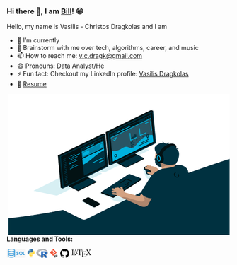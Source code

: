 ### Hi there 👋, I am [Bill](https://github.com/VC-D)! 😁
<!--
**VC-D/VC-D** is a ✨ _special_ ✨ repository because its `README.md` (this file) appears on your GitHub profile.
Here are some ideas to get you started:

- 🔭 I’m currently working on ...
- 🌱 I’m currently learning ...
- 👯 I’m looking to collaborate on ...
- 🤔 I’m looking for help with ...
- 💬 Ask me about ...
- 📫 How to reach me: ...
- 😄 Pronouns: ...
- ⚡ Fun fact: ...
- 🤔 I’m looking for help with Statistics
- 👯 I’m looking to collaborate on ...
-->

Hello, my name is Vasilis - Christos Dragkolas and I am

- 🔭 I’m currently 
- 💬 Brainstorm with me over tech, algorithms, career, and music 
- 📫 How to reach me: v.c.dragk@gmail.com
- 😄 Pronouns: Data Analyst/He
- ⚡ Fun fact: Checkout my LinkedIn profile: [Vasilis Dragkolas](https://www.linkedin.com/in/dragkolas)
- 📝 [Resume](CV_.pdf)

<img align="right" alt="GIF" src="img/codegif.gif?raw=true" width="500" height="320" />

**Languages and Tools:** 

<code><img height="20" src="img/sql.jpg"></code>
<code><img height="20" src="img/python.png"></code>
<code><img height="20" src="img/r.png"></code>
<code><img height="20" src="img/git.png"></code>
<code><img height="20" src="img/github.png"></code>
<code><img height="20" src="img/latex.png"></code>
